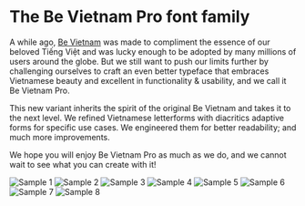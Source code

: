 # The Be Vietnam Pro font family

A while ago, [Be Vietnam](https://github.com/bettergui/BeVietnam) was made to compliment the essence of our beloved Tiếng Việt and was lucky enough to be adopted by many millions of users around the globe. But we still want to push our limits further by challenging ourselves to craft an even better typeface that embraces Vietnamese beauty and excellent in functionality & usability, and we call it Be Vietnam Pro.

This new variant inherits the spirit of the original Be Vietnam and takes it to the next level. We refined Vietnamese letterforms with diacritics adaptive forms for specific use cases. We engineered them for better readability; and much more improvements.

We hope you will enjoy Be Vietnam Pro as much as we do, and we cannot wait to see what you can create with it!

![Sample 1](samples/1.png)
![Sample 2](samples/2.png)
![Sample 3](samples/3.png)
![Sample 4](samples/4.png)
![Sample 5](samples/5.png)
![Sample 6](samples/6.png)
![Sample 7](samples/7.png)
![Sample 8](samples/8.png)
